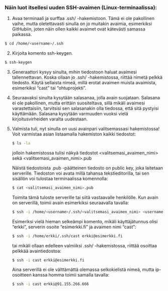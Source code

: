 ### Näin luot itsellesi uuden SSH-avaimen (Linux-terminaalissa):

1. Avaa terminaali ja surffaa .ssh/ -hakemistoon. Tämä ei ole pakollinen vaihe, mutta oletettavasti sinulla on jo muitakin avaimia, esimerkiksi GitHubiin, joten näin ollen kaikki avaimet ovat kätevästi samassa paikassa.

```bash
$ cd /home/<username>/.ssh
```

2. Kirjoita komento ssh-keygen.

```bash
$ ssh-keygen
```

3. Generaattori kysyy sinulta, mihin tiedostoon haluat avaimesi tallennettavan. Koska ollaan jo .ssh/ -hakemistossa, riittää nimetä pelkkä tiedosto. Käytä sellaista nimeä, millä erotat avaimen muista avaimista, esimerkiksi “cast” tai “ohtuprojekti”.

4. Seuraavaksi sinulta kysytään salasanaa, jolla avain suojataan. Salasana ei ole pakollinen, mutta erittäin suositeltava, sillä mikäli avaimesi varastettaisiin, tarvitsisi sen salasanakin olla tiedossa, että sitä pystyisi käyttämään. Salasana kysytään varmuuden vuoksi vielä kirjoitusvirheiden varalta uudestaan.

5. Valmista tuli, nyt sinulla on uusi avainpari valitsemassasi hakemistossa! Voit varmistaa asian listaamalla hakemiston kaikki tiedostot:

    ```bash
    $ ls -la
    ```

    jolloin hakemistossa tulisi näkyä tiedostot <valitsemasi_avaimen_nimi> sekä <valitsemasi_avaimen_nimi>.pub

    Näistä tiedostoista .pub -päätteinen tiedosto on public key, joka laitetaan serverille. Tiedoston voi avata millä tahansa tekstieditorilla, tai sen sisällön voi tulostaa terminaalissa komennolla:

    ```bash
    $ cat <valitsemasi_avaimen_nimi>.pub
    ```

    Toimita tämä tuloste serverille tai siitä vastaavalle henkilölle. Kun avain on serverillä, toimii avain esimerkiksi seuraavalla tavalla:

    ```bash
    $ ssh -i /home/<username>/.ssh/<valitsemasi_avaimen_nimi> <username>@<serverin_osoite> 
    ```

    Esimeriksi vielä hieman selkeämpi komento, mikäli käyttäjätunnus olisi “erkki”, serverin osoite “esimerkki.fi” ja avaimen nimi “cast”:

    ```bash
    $ ssh -i /home/erkki/.ssh/cast erkki@esimerkki.fi
    ```

    tai mikäli ollaan edelleen valmiiksi .ssh/ -hakemistossa, riittää osoittaa pelkkää avaintiedostoa:

    ```bash
    $ ssh -i cast erkki@esimerkki.fi
    ```

    Aina serverillä ei ole välttämättä olemassa selkokielistä nimeä, mutta ip-osoitteen kanssa homma toimii samalla tavalla:

    ```bash
    $ ssh -i cast erkki@91.155.266.666
    ```
